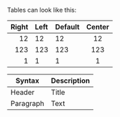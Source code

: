 Tables can look like this:

| Right | Left | Default | Center |
|------:|:-----|---------|:------:|
|   12  |  12  |    12   |    12  |
|  123  |  123 |   123   |   123  |
|    1  |    1 |     1   |     1  |



| Syntax | Description |
| ----------- | ----------- |
| Header | Title |
| Paragraph | Text |